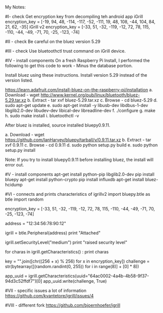 My Notes:

#I- check
Get encryption key from decompiling teh android app
    iGrill 
    encryption_key = [-19, 94, 48, -114, -117, -52, -111, 19, 48, 108, -44, 104, 84, 21, 62, -35]
    iGrill v2
    encryption_key = [-33, 51, -32, -119, -12, 72, 78, 115, -110, -44, -49, -71, 70, -25, -123, -74]


#II - check
Be careful on the bluez version 5.29

#III - check
Use bluetoothctl trust command on iGrill device.

#IV - install components
On a fresh Raspberry Pi Install, I performed the following to get this code to work - Minus the database portion.

Install bluez using these instructions. Install version 5.29 instead of the version listed.

https://learn.adafruit.com/install-bluez-on-the-raspberry-pi/installation
a. Download - wget http://www.kernel.org/pub/linux/bluetooth/bluez-5.29.tar.xz
b. Extract - tar xvf bluez-5.29.tar.xz
c. Browse - cd bluez-5.29
d. sudo apt-get update
e. sudo apt-get install -y libusb-dev libdbus-1-dev libglib2.0-dev libudev-dev libical-dev libreadline-dev
f. ./configure
g. make
h. sudo make install
i. bluetoothctl -v

After bluez is installed, source installed bluepy0.9.11.

a. Download - wget https://github.com/IanHarvey/bluepy/tarball/v/0.9.11.tar.xz
b. Extract - tar xvf 0.9.11
c. Browse - cd 0.9.11
d. sudo python setup.py build
e. sudo python setup.py install

Note: If you try to install bluepy0.9.11 before installing bluez, the install will error out.

#V - install components
apt-get install python-pip libglib2.0-dev
pip install bluepy
apt-get install python-crypto
pip install influxdb
apt-get install bluez-hcidump


#VI - connects and prints characteristics of igrillv2
import bluepy.btle as btle
import random

encryption_key = [-33, 51, -32, -119, -12, 72, 78, 115, -110, -44, -49, -71, 70, -25, -123, -74]

address = "12:34:56:78:90:12"

igrill = btle.Peripheral(address)
print "Attached"

igrill.setSecurityLevel("medium")
print "raised security level"

for charas in igrill.getCharacteristics() :
 print charas

key = "".join([chr((256 + x) % 256) for x in encryption_key])
challenge = str(bytearray([(random.randint(0, 255)) for i in range(8)] + [0] * 8))

app_uuid = igrill.getCharacteristics(uuid="64ac0002-4a4b-4b58-9f37-94d3c52ffdf7")[0]
app_uuid.write(challenge, True)

#VII - specific issues a lot of information
https://github.com/kvantetore/igrill/issues/4

#VIII - different fork
https://github.com/bjoernhoefer/igrill